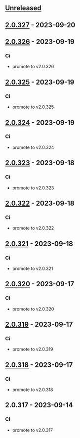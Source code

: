 <a name="unreleased"></a>
## [Unreleased]


<a name="2.0.327"></a>
## [2.0.327] - 2023-09-20

<a name="2.0.326"></a>
## [2.0.326] - 2023-09-19
### Ci
- promote to v2.0.326


<a name="2.0.325"></a>
## [2.0.325] - 2023-09-19
### Ci
- promote to v2.0.325


<a name="2.0.324"></a>
## [2.0.324] - 2023-09-19
### Ci
- promote to v2.0.324


<a name="2.0.323"></a>
## [2.0.323] - 2023-09-18
### Ci
- promote to v2.0.323


<a name="2.0.322"></a>
## [2.0.322] - 2023-09-18
### Ci
- promote to v2.0.322


<a name="2.0.321"></a>
## [2.0.321] - 2023-09-18
### Ci
- promote to v2.0.321


<a name="2.0.320"></a>
## [2.0.320] - 2023-09-17
### Ci
- promote to v2.0.320


<a name="2.0.319"></a>
## [2.0.319] - 2023-09-17
### Ci
- promote to v2.0.319


<a name="2.0.318"></a>
## [2.0.318] - 2023-09-17
### Ci
- promote to v2.0.318


<a name="2.0.317"></a>
## 2.0.317 - 2023-09-14
### Ci
- promote to v2.0.317


[Unreleased]: https://gitlab.industrysoftware.automation.siemens.com/caas-ops/fleet/aws-usea1-qa-qa/compare/2.0.327...HEAD
[2.0.327]: https://gitlab.industrysoftware.automation.siemens.com/caas-ops/fleet/aws-usea1-qa-qa/compare/2.0.326...2.0.327
[2.0.326]: https://gitlab.industrysoftware.automation.siemens.com/caas-ops/fleet/aws-usea1-qa-qa/compare/2.0.325...2.0.326
[2.0.325]: https://gitlab.industrysoftware.automation.siemens.com/caas-ops/fleet/aws-usea1-qa-qa/compare/2.0.324...2.0.325
[2.0.324]: https://gitlab.industrysoftware.automation.siemens.com/caas-ops/fleet/aws-usea1-qa-qa/compare/2.0.323...2.0.324
[2.0.323]: https://gitlab.industrysoftware.automation.siemens.com/caas-ops/fleet/aws-usea1-qa-qa/compare/2.0.322...2.0.323
[2.0.322]: https://gitlab.industrysoftware.automation.siemens.com/caas-ops/fleet/aws-usea1-qa-qa/compare/2.0.321...2.0.322
[2.0.321]: https://gitlab.industrysoftware.automation.siemens.com/caas-ops/fleet/aws-usea1-qa-qa/compare/2.0.320...2.0.321
[2.0.320]: https://gitlab.industrysoftware.automation.siemens.com/caas-ops/fleet/aws-usea1-qa-qa/compare/2.0.319...2.0.320
[2.0.319]: https://gitlab.industrysoftware.automation.siemens.com/caas-ops/fleet/aws-usea1-qa-qa/compare/2.0.318...2.0.319
[2.0.318]: https://gitlab.industrysoftware.automation.siemens.com/caas-ops/fleet/aws-usea1-qa-qa/compare/2.0.317...2.0.318
